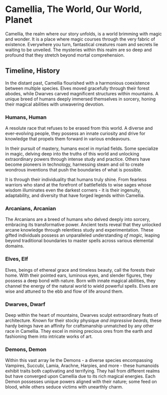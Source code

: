 # Camellia, The World, Our World, Planet

Camellia, the realm where our story unfolds, is a world brimming with magic and wonder. It is a place where magic courses through the very fabric of existence. Everywhere you turn, fantastical creatures roam and secrets lie waiting to be unveiled. The mysteries within this realm are so deep and profound that they stretch beyond mortal comprehension.

## Timeline, History

In the distant past, Camellia flourished with a harmonious coexistence between multiple species. Elves moved gracefully through their forest abodes, while Dwarves carved magnificent structures within mountains. A unique breed of humans deeply immersed themselves in sorcery, honing their magical abilities with unwavering devotion.

### Humans, Human

A resolute race that refuses to be erased from this world. A diverse and ever-evolving people, they possess an innate curiosity and drive for knowledge that propels them forward in various endeavours.

In their pursuit of mastery, humans excel in myriad fields. Some specialize in magic, delving deep into the truths of this world and unlocking extraordinary powers through intense study and practice. Others have become pioneers in technology, harnessing steam and oil to create wondrous inventions that push the boundaries of what is possible.

It is through their individuality that humans truly shine. From fearless warriors who stand at the forefront of battlefields to wise sages whose wisdom illuminates even the darkest corners - it is their ingenuity, adaptability, and diversity that have forged legends within Camellia.

### Arcanians, Arcanian

The Arcanians are a breed of humans who delved deeply into sorcery, embracing its transformative power. Ancient texts reveal that they unlocked arcane knowledge through relentless study and experimentation. These gifted individuals possess an unparalleled understanding *of magic,* leaping beyond traditional boundaries to master spells across various elemental domains.

### Elves, Elf

Elves, beings of ethereal grace and timeless beauty, call the forests their home. With their pointed ears, luminous eyes, and slender figures, they possess a deep bond with nature. Born with innate magical abilities, they channel the energy of the natural world to wield powerful spells. Elves are wise and attuned to the ebb and flow of life around them.

### Dwarves, Dwarf

Deep within the heart of mountains, Dwarves sculpt extraordinary feats of architecture. Known for their stocky physique *and impressive beards,* these hardy beings have an affinity for craftsmanship unmatched by any other race in Camellia. They excel in mining precious ores from the earth and fashioning them into intricate works of art.

### Demons, Demon

Within this vast array lie the Demons - a diverse species encompassing Vampires, Succubi, Lamia, Arachne, Harpies, and more - these humanoids exhibit traits both captivating and terrifying. They hail from different realms but have converged upon Camellia due to its rich magical energies. Each Demon possesses unique powers aligned with their nature; some feed on blood, while others seduce victims with unearthly charm.
